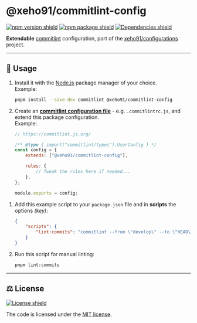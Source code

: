 # @xeho91/commitlint-config

[![npm version shield]][npm package url]
[![npm package shield]][npm package url]
[![Dependencies shield]][dependencies url]

**Extendable** [commitlint] configuration, part of the [xeho91/configurations]
project.

[npm version shield]: https://img.shields.io/npm/v/@xeho91/commitlint-config?style=for-the-badge
[npm package shield]: https://img.shields.io/bundlephobia/minzip/@xeho91/commitlint-config?style=for-the-badge
[npm package url]: https://www.npmjs.com/package/@xeho91/commitlint-config
[dependencies shield]: https://img.shields.io/librariesio/release/npm/@xeho91/commitlint-config?style=for-the-badge
[dependencies url]: https://libraries.io/npm/xeho91%2Fcommitlint-config "Dependencies status"
[commitlint]: https://commitlint.js.org/
[xeho91/configurations]: https://github.com/xeho91/configurations

---

## 🏁 Usage

1. Install it with the [Node.js] package manager of your choice.\
   Example:

    ```sh
    pnpm install --save-dev commitlint @xeho91/commitlint-config
    ```

    [node.js]: https://nodejs.org/en/

1. Create an **[commitlint configuration file]** - e.g. `.commitlintrc.js`, and
   extend this package configuration.\
   Example:

    ```js
    // https://commitlint.js.org/

    /** @type { import("commitlint/types").UserConfig } */
    const config = {
    	extends: ["@xeho91/commitlint-config"],

    	rules: {
    		// Tweak the rules here if needed...
    	},
    };

    module.exports = config;
    ```

[commitlint configuration file]: https://commitlint.js.org/#/reference-configuration

1. Add this example script to your `package.json` file and in **scripts**
   the options _(key)_:

    ```json
    {
    	"scripts": {
    		"lint:commits": "commitlint --from \"develop\" --to \"HEAD\""
    	}
    }
    ```

1. Run this script for manual linting:

    ```sh
    pnpm lint:commits
    ```

---

## ⚖️ License

[![License shield]][mit license]

The code is licensed under the [MIT license].

[license shield]: https://img.shields.io/github/license/xeho91/configurations?style=for-the-badge
[mit license]: https://github.com/xeho91/configurations/blob/main/LICENSE
